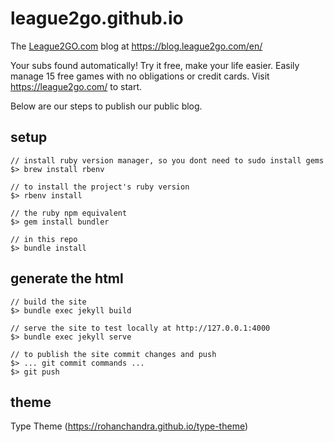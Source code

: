 # league2go.github.io

The [League2GO.com](https://league2go.com/) blog at https://blog.league2go.com/en/

Your subs found automatically! Try it free, make your life easier. Easily manage 15 free games with no    obligations or credit cards. Visit https://league2go.com/ to start.

Below are our steps to publish our public blog.
## setup

    // install ruby version manager, so you dont need to sudo install gems
    $> brew install rbenv

    // to install the project's ruby version
    $> rbenv install

    // the ruby npm equivalent
    $> gem install bundler

    // in this repo
    $> bundle install

## generate the html

    // build the site
    $> bundle exec jekyll build

    // serve the site to test locally at http://127.0.0.1:4000
    $> bundle exec jekyll serve

    // to publish the site commit changes and push
    $> ... git commit commands ...
    $> git push


## theme

Type Theme (https://rohanchandra.github.io/type-theme)